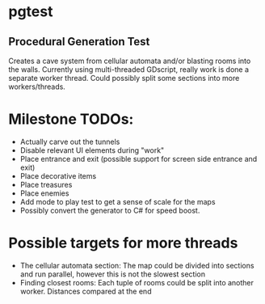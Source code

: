 # pgtest
## Procedural Generation Test

Creates a cave system from cellular automata and/or blasting rooms into the walls. Currently using multi-threaded GDscript, really work is done a separate worker thread. Could possibly split some sections into more workers/threads.

# Milestone TODOs:

* Actually carve out the tunnels
* Disable relevant UI elements during "work"
* Place entrance and exit (possible support for screen side entrance and exit)
* Place decorative items
* Place treasures
* Place enemies
* Add mode to play test to get a sense of scale for the maps
* Possibly convert the generator to C# for speed boost.

# Possible targets for more threads

* The cellular automata section: The map could be divided into sections and run parallel, however this is not the slowest section
* Finding closest rooms: Each tuple of rooms could be split into another worker. Distances compared at the end